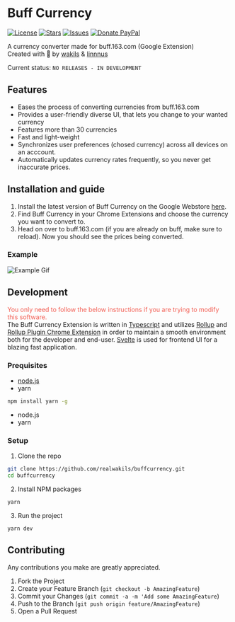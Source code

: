 # Buff Currency
[![License](https://img.shields.io/github/license/realwakils/buffcurrency.svg)](https://github.com/realwakils/buffcurrency/blob/master/LICENSE)
[![Stars](https://img.shields.io/github/stars/realwakils/buffcurrency.svg)](https://github.com/realwakils/buffcurrency/stargazers)
[![Issues](https://img.shields.io/github/issues/realwakils/buffcurrency.svg)](https://github.com/realwakils/buffcurrency/issues)
[![Donate PayPal](https://img.shields.io/badge/donate-paypal-blue.svg)](https://www.paypal.me/0ffish)

A currency converter made for buff.163.com (Google Extension)<br>
Created with 💖 by [wakils](http://wakils.com) & [linnnus](https://www.youtube.com/watch?v=dQw4w9WgXcQ)

Current status: `NO RELEASES - IN DEVELOPMENT` 

## Features
* Eases the process of converting currencies from buff.163.com
* Provides a user-friendly diverse UI, that lets you change to your wanted currency
* Features more than 30 currencies
* Fast and light-weight
* Synchronizes user preferences (chosed currency) across all devices on an acccount.
* Automatically updates currency rates frequently, so you never get inaccurate prices.

## Installation and guide
1. Install the latest version of Buff Currency on the Google Webstore [here](https://google.com).
2. Find Buff Currency in your Chrome Extensions and choose the currency you want to convert to.
3. Head on over to buff.163.com (if you are already on buff, make sure to reload). Now you should see the prices being converted.

### Example
![Example Gif](https://user-images.githubusercontent.com/30203217/103347433-4e5a7400-4a97-11eb-833a-0f5d59b0cd7e.png)
<!-- Here a gif of choosing a currency and loading buff.163.com should be showed -->

## Development
<span style="color:#f25b50;">You only need to follow the below instructions if you are trying to modify this software.</span><br>
The Buff Currency Extension is written in [Typescript](https://www.typescriptlang.org/) and utilizes [Rollup](https://rollupjs.org/) and [Rollup Plugin Chrome Extension](https://www.npmjs.com/package/rollup-plugin-chrome-extension) in order to maintain a smooth environment both for the developer and end-user. [Svelte](https://svelte.dev/) is used for frontend UI for a blazing fast application.
### Prequisites
* [node.js](https://nodejs.org/en/download/)
* yarn
```sh
npm install yarn -g
```
* node.js
* yarn
### Setup
1. Clone the repo
```sh
git clone https://github.com/realwakils/buffcurrency.git
cd buffcurrency
```
2. Install NPM packages
```sh
yarn
```
3. Run the project
```JS
yarn dev
```

## Contributing
Any contributions you make are greatly appreciated.

1. Fork the Project
2. Create your Feature Branch (`git checkout -b AmazingFeature`)
3. Commit your Changes (`git commit -a -m 'Add some AmazingFeature`)
4. Push to the Branch (`git push origin feature/AmazingFeature`)
5. Open a Pull Request
